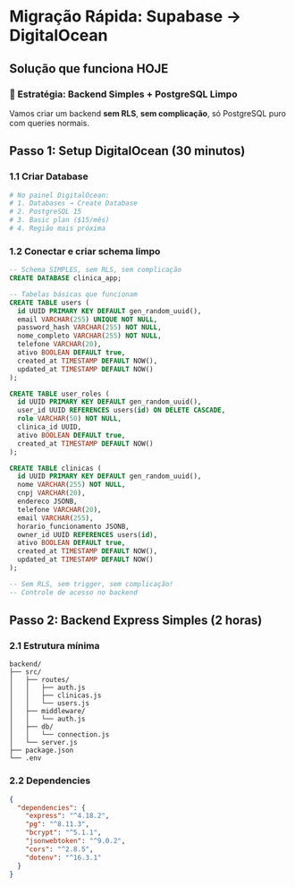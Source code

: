 # Migração Rápida: Supabase → DigitalOcean
## Solução que funciona HOJE

### 🎯 Estratégia: Backend Simples + PostgreSQL Limpo

Vamos criar um backend **sem RLS**, **sem complicação**, só PostgreSQL puro com queries normais.

## Passo 1: Setup DigitalOcean (30 minutos)

### 1.1 Criar Database
```bash
# No painel DigitalOcean:
# 1. Databases → Create Database
# 2. PostgreSQL 15
# 3. Basic plan ($15/mês)
# 4. Região mais próxima
```

### 1.2 Conectar e criar schema limpo
```sql
-- Schema SIMPLES, sem RLS, sem complicação
CREATE DATABASE clinica_app;

-- Tabelas básicas que funcionam
CREATE TABLE users (
  id UUID PRIMARY KEY DEFAULT gen_random_uuid(),
  email VARCHAR(255) UNIQUE NOT NULL,
  password_hash VARCHAR(255) NOT NULL,
  nome_completo VARCHAR(255) NOT NULL,
  telefone VARCHAR(20),
  ativo BOOLEAN DEFAULT true,
  created_at TIMESTAMP DEFAULT NOW(),
  updated_at TIMESTAMP DEFAULT NOW()
);

CREATE TABLE user_roles (
  id UUID PRIMARY KEY DEFAULT gen_random_uuid(),
  user_id UUID REFERENCES users(id) ON DELETE CASCADE,
  role VARCHAR(50) NOT NULL,
  clinica_id UUID,
  ativo BOOLEAN DEFAULT true,
  created_at TIMESTAMP DEFAULT NOW()
);

CREATE TABLE clinicas (
  id UUID PRIMARY KEY DEFAULT gen_random_uuid(),
  nome VARCHAR(255) NOT NULL,
  cnpj VARCHAR(20),
  endereco JSONB,
  telefone VARCHAR(20),
  email VARCHAR(255),
  horario_funcionamento JSONB,
  owner_id UUID REFERENCES users(id),
  ativo BOOLEAN DEFAULT true,
  created_at TIMESTAMP DEFAULT NOW(),
  updated_at TIMESTAMP DEFAULT NOW()
);

-- Sem RLS, sem trigger, sem complicação!
-- Controle de acesso no backend
```

## Passo 2: Backend Express Simples (2 horas)

### 2.1 Estrutura mínima
```
backend/
├── src/
│   ├── routes/
│   │   ├── auth.js
│   │   ├── clinicas.js
│   │   └── users.js
│   ├── middleware/
│   │   └── auth.js
│   ├── db/
│   │   └── connection.js
│   └── server.js
├── package.json
└── .env
```

### 2.2 Dependencies
```json
{
  "dependencies": {
    "express": "^4.18.2",
    "pg": "^8.11.3",
    "bcrypt": "^5.1.1",
    "jsonwebtoken": "^9.0.2",
    "cors": "^2.8.5",
    "dotenv": "^16.3.1"
  }
}
```